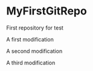 MyFirstGitRepo
==============

First repository for test

A first modification

A second modification

A third modification
